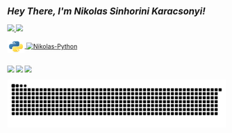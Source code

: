 ## *Hey There, I'm Nikolas Sinhorini Karacsonyi!*

  <a href="https://github.com/nikolaskaracsonyi">
  <img height="180em" src="https://github-readme-stats.vercel.app/api?username=nikolaskaracsonyi&&show_icons=true&title_color=ffffff&icon_color=8B0000&text_color=ffffff&bg_color=000000"/>
  <img height="180em" src="https://github-readme-stats.vercel.app/api/top-langs/?username=nikolaskaracsonyi&layout=compact&langs_count=7&title_color=8B0000&icon_color=8B0000&text_color=ffffff&bg_color=000000"/>
</div>
<div style="display: inline_block"><br>
  <img align="center" alt="Nikolas-Python" height="30" width="40" src="https://raw.githubusercontent.com/devicons/devicon/master/icons/python/python-original.svg">
  <img align="center" alt="Nikolas-Python" height="30" width="40" src="https://cdn.jsdelivr.net/gh/devicons/devicon/icons/java/java-original.svg">
</div>
  
##
  
<div>
  <a href="https://www.linkedin.com/in/nikolaskaracsonyi/" target="_blank"><img src="https://img.shields.io/badge/-LinkedIn-%230077B5?style=for-the-badge&logo=linkedin&logoColor=white" target="_blank"></a> 
  <a href = "mailto:nikolas.karacsonyi@hotmail.com"><img src="https://img.shields.io/badge/-Gmail-%23333?style=for-the-badge&logo=gmail&logoColor=white" target="_blank"></a>
  <a href="https://instagram.com/nikolaskaracsonyi/" target="_blank"><img src="https://img.shields.io/badge/-Instagram-%23E4405F?style=for-the-badge&logo=instagram&logoColor=white" target="_blank"></a>
  
  ![Snake animation](https://github.com/nikolaskaracsonyi/nikolaskaracsonyi/blob/output/github-contribution-grid-snake.svg)
 
</div>
